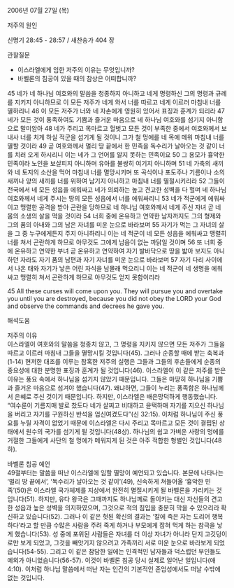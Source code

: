 2006년 07월 27일 (목)

저주의 원인



신명기 28:45 - 28:57 / 새찬송가 404 장


관찰질문
- 이스라엘에게 임한 저주의 이유는 무엇입니까?
- 바벨론의 침공이 있을 때의 참상은 어떠합니까? 

45 네가 네 하나님 여호와의 말씀을 청종하지 아니하고 네게 명령하신 그의 명령과 규례를 지키지 아니하므로 이 모든 저주가 네게 와서 너를 따르고 네게 이르러 마침내 너를 멸하리니 46 이 모든 저주가 너와 네 자손에게 영원히 있어서 표징과 훈계가 되리라 47 네가 모든 것이 풍족하여도 기쁨과 즐거운 마음으로 네 하나님 여호와를 섬기지 아니함으로 말미암아 48 네가 주리고 목마르고 헐벗고 모든 것이 부족한 중에서 여호와께서 보내사 너를 치게 하실 적군을 섬기게 될 것이니 그가 철 멍에를 네 목에 메워 마침내 너를 멸할 것이라 49 곧 여호와께서 멀리 땅 끝에서 한 민족을 독수리가 날아오는 것 같이 너를 치러 오게 하시리니 이는 네가 그 언어를 알지 못하는 민족이요 50 그 용모가 흉악한 민족이라 노인을 보살피지 아니하며 유아를 불쌍히 여기지 아니하며 51 네 가축의 새끼와 네 토지의 소산을 먹어 마침내 너를 멸망시키며 또 곡식이나 포도주나 기름이나 소의 새끼나 양의 새끼를 너를 위하여 남기지 아니하고 마침내 너를 멸절시키리라 52 그들이 전국에서 네 모든 성읍을 에워싸고 네가 의뢰하는 높고 견고한 성벽을 다 헐며 네 하나님 여호와께서 네게 주시는 땅의 모든 성읍에서 너를 에워싸리니 53 네가 적군에게 에워싸이고 맹렬한 공격을 받아 곤란을 당하므로 네 하나님 여호와께서 네게 주신 자녀 곧 네 몸의 소생의 살을 먹을 것이라 54  너희 중에 온유하고 연약한 남자까지도 그의 형제와 그의 품의 아내와 그의 남은 자녀를 미운 눈으로 바라보며 55 자기가 먹는 그 자녀의 살을 그 중 누구에게든지 주지 아니하리니 이는 네 적군이 네 모든 성읍을 에워싸고 맹렬히 너를 쳐서 곤란하게 하므로 아무것도 그에게 남음이 없는 까닭일 것이며 56 또 너희 중에 온유하고 연약한 부녀 곧 온유하고 연약하여 자기 발바닥으로 땅을 밟아 보지도 아니하던 자라도 자기 품의 남편과 자기 자녀를 미운 눈으로 바라보며 57 자기 다리 사이에서 나온 태와 자기가 낳은 어린 자식을 남몰래 먹으리니 이는 네 적군이 네 생명을 에워싸고 맹렬히 쳐서 곤란하게 하므로 아무것도 얻지 못함이리라

45  All these curses will come upon you. They will pursue you and overtake you until you are destroyed, because you did not obey the LORD your God and observe the commands and decrees he gave you.

해석도움





저주의 이유  
이스라엘이 여호와의 말씀을 청종치 않고, 그 명령을 지키지 않으면 모든 저주가 그들을 따르고 이르러 마침내 그들을 멸망시킬 것입니다(45). 그러나 순종할 때에 받는 축복과(1-14) 현저한 대조를 이루는 참혹한 저주의 실행은 그들과 그들의 후손들에게 순종의 중요성에 대한 분명한 표징과 훈계가 될 것입니다(46). 이스라엘이 이 같은 저주를 받은 이유는 풍요 속에서 하나님을 섬기지 않았기 때문입니다. 그들은 마땅히 하나님을 기쁨과 즐거운 마음으로 섬겨야 했습니다(47). 왜냐하면, 그들이 누리는 풍족함은 하나님께서 은혜로 주신 것이기 때문입니다. 하지만, 이스라엘은 배은망덕하게 행동했습니다. “여수룬이 기름지매 발로 찼도다 네가 살찌고 비대하고 윤택하매 자기를 지으신 하나님을 버리고 자기를 구원하신 반석을 업신여겼도다”(신 32:15). 이처럼 하나님이 주신 풍요를 누릴 자격이 없었기 때문에 이스라엘은 다시 주리고 목마르고 모든 것이 결핍된 상태에서 원수의 국가를 섬기게 될 것입니다(48상). 하나님의 쉽고 가벼운 사랑의 멍에를 거절한 그들에게 사단의 철 멍에가 메워지게 된 것은 아주 적합한 형벌인 것입니다(48하). 

바벨론 침공 예언  
49절부터는 말씀을 떠난 이스라엘에 임할 멸망이 예언되고 있습니다. 본문에 나타나는 ‘멀리 땅 끝에서’, ‘독수리가 날아오는 것 같이’(49), 신속하게 쳐들어올 ‘흉악한 민족’(50)은 이스라엘 국가체제를 지상에서 완전히 멸절시키게 될 바벨론을 가리키는 것입니다(51). 하지만, 유다 왕국은 그때까지도 하나님께로 돌이키는 대신 자신들의 견고한 성읍과 높은 성벽을 의지하였으며, 그것으로 적의 침입을 충분히 막을 수 있으리라 확신하고 있습니다(52). 그러나 이 같은 헛된 확신의 결과는 ‘칼에 죽은 자는 도리어 행복하다’라고 할 만큼 수많은 사람을 주려 죽게 하거나 부모에게 잡혀 먹게 하는 참극을 낳게 했습니다(53). 성 중에 포위된 사람들은 자녀를 더 이상 자녀가 아니라 단지 고깃덩이로만 보게 되었고, 그것을 빼앗기지 않으려고 가족끼리 서로 미운 눈으로 바라보게 되었습니다(54-55). 그리고 이 같은 참담한 일에는 인격적인 남자들과 덕스럽던 부인들도 예외가 아니었습니다(56-57). 이것이 바벨론 침공 당시 실제로 일어난 일입니다(애 4:10). 이처럼 하나님 말씀에서 떠난 자는 인간의 기본적인 존엄성에서도 떠날 수밖에 없는 것입니다.
